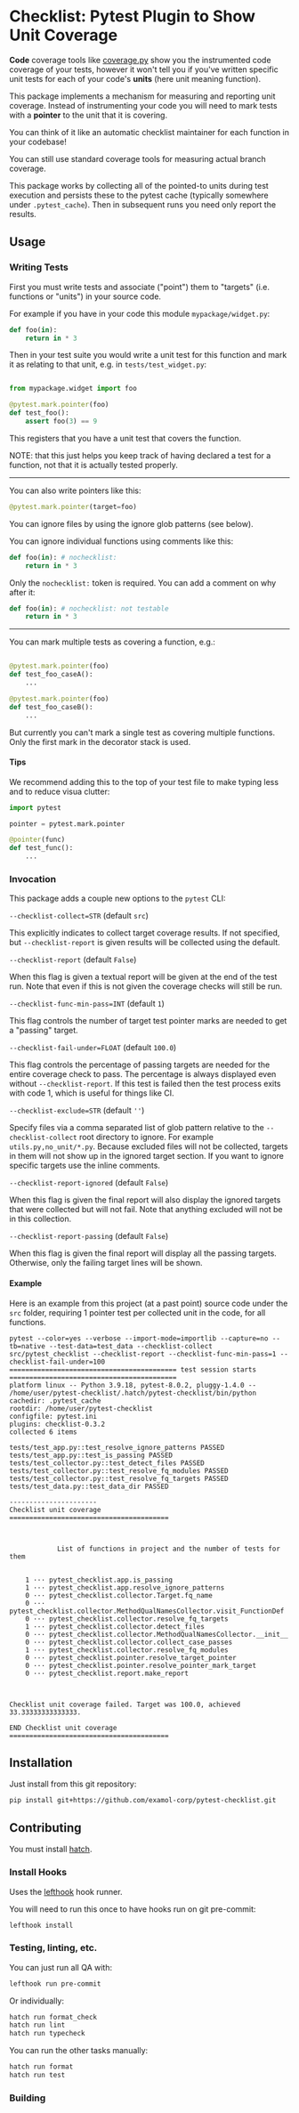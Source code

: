 # Checklist: Pytest Plugin to Show Unit Coverage

**Code** coverage tools like
[coverage.py](https://coverage.readthedocs.io/en/7.0.1/) show you the
instrumented code coverage of your tests, however it won't tell you if you've
written specific unit tests for each of your code's **units** (here unit meaning
function).

This package implements a mechanism for measuring and reporting unit coverage.
Instead of instrumenting your code you will need to mark tests with a
**pointer** to the unit that it is covering.

You can think of it like an automatic checklist maintainer for each
function in your codebase!

You can still use standard coverage tools for measuring actual branch
coverage.

This package works by collecting all of the pointed-to units during test
execution and persists these to the pytest cache (typically somewhere under
`.pytest_cache`). Then in subsequent runs you need only report the results.

## Usage

### Writing Tests

First you must write tests and associate ("point") them to "targets"
(i.e. functions or "units") in your source code.

For example if you have in your code this module `mypackage/widget.py`:

``` python
def foo(in):
    return in * 3
```

Then in your test suite you would write a unit test for this function
and mark it as relating to that unit, e.g. in `tests/test_widget.py`:

``` python

from mypackage.widget import foo

@pytest.mark.pointer(foo)
def test_foo():
    assert foo(3) == 9
```

This registers that you have a unit test that covers the function.

NOTE: that this just helps you keep track of having declared a test
for a function, not that it is actually tested properly.

---

You can also write pointers like this:

```python
@pytest.mark.pointer(target=foo)
```

You can ignore files by using the ignore glob patterns (see below).

You can ignore individual functions using comments like this:

``` python
def foo(in): # nochecklist:
    return in * 3
```

Only the `nochecklist:` token is required. You can add a comment on why
after it:

``` python
def foo(in): # nochecklist: not testable
    return in * 3
```

---

You can mark multiple tests as covering a function, e.g.:

```python

@pytest.mark.pointer(foo)
def test_foo_caseA():
    ...

@pytest.mark.pointer(foo)
def test_foo_caseB():
    ...

```

But currently you can't mark a single test as covering multiple
functions. Only the first mark in the decorator stack is used.

#### Tips

We recommend adding this to the top of your test file to make typing
less and to reduce visua clutter:

```python
import pytest

pointer = pytest.mark.pointer

@pointer(func)
def test_func():
    ...
```

### Invocation

This package adds a couple new options to the `pytest` CLI:

`--checklist-collect=STR` (default `src`)

This explicitly indicates to collect target coverage results. If not specified,
but `--checklist-report` is given results will be collected using the default.


`--checklist-report` (default `False`)

When this flag is given a textual report will be given at the end of the test
run. Note that even if this is not given the coverage checks will still be run.

`--checklist-func-min-pass=INT` (default `1`)

This flag controls the number of target test pointer marks are needed to
get a "passing" target.

`--checklist-fail-under=FLOAT` (default `100.0`)

This flag controls the percentage of passing targets are needed for the entire
coverage check to pass. The percentage is always displayed even without
`--checklist-report`. If this test is failed then the test process exits with
code 1, which is useful for things like CI.

`--checklist-exclude=STR` (default `''`)

Specify files via a comma separated list of glob pattern relative to
the `--checklist-collect` root directory to ignore. For example
`utils.py,no_unit/*.py`. Because excluded files will not be collected,
targets in them will not show up in the ignored target section. If you
want to ignore specific targets use the inline comments.

`--checklist-report-ignored` (default `False`)

When this flag is given the final report will also display the ignored
targets that were collected but will not fail. Note that anything
excluded will not be in this collection.

`--checklist-report-passing` (default `False`)

When this flag is given the final report will display all the passing
targets. Otherwise, only the failing target lines will be shown.


#### Example

Here is an example from this project (at a past point) source code
under the `src` folder, requiring 1 pointer test per collected unit in
the code, for all functions.

```
pytest --color=yes --verbose --import-mode=importlib --capture=no --tb=native --test-data=test_data --checklist-collect src/pytest_checklist --checklist-report --checklist-func-min-pass=1 --checklist-fail-under=100
========================================== test session starts ==========================================
platform linux -- Python 3.9.18, pytest-8.0.2, pluggy-1.4.0 -- /home/user/pytest-checklist/.hatch/pytest-checklist/bin/python
cachedir: .pytest_cache
rootdir: /home/user/pytest-checklist
configfile: pytest.ini
plugins: checklist-0.3.2
collected 6 items

tests/test_app.py::test_resolve_ignore_patterns PASSED
tests/test_app.py::test_is_passing PASSED
tests/test_collector.py::test_detect_files PASSED
tests/test_collector.py::test_resolve_fq_modules PASSED
tests/test_collector.py::test_resolve_fq_targets PASSED
tests/test_data.py::test_data_dir PASSED

----------------------
Checklist unit coverage
========================================
                                                                                  
                                                                                  
                                                                                  
            List of functions in project and the number of tests for them
                                                                                  
                                                                                  
    1 ··· pytest_checklist.app.is_passing                                          
    1 ··· pytest_checklist.app.resolve_ignore_patterns                             
    0 ··· pytest_checklist.collector.Target.fq_name                                
    0 ··· pytest_checklist.collector.MethodQualNamesCollector.visit_FunctionDef    
    0 ··· pytest_checklist.collector.resolve_fq_targets                            
    1 ··· pytest_checklist.collector.detect_files                                  
    0 ··· pytest_checklist.collector.MethodQualNamesCollector.__init__             
    0 ··· pytest_checklist.collector.collect_case_passes                           
    1 ··· pytest_checklist.collector.resolve_fq_modules                            
    0 ··· pytest_checklist.pointer.resolve_target_pointer                          
    0 ··· pytest_checklist.pointer.resolve_pointer_mark_target                     
    0 ··· pytest_checklist.report.make_report                                      
                                                                                  
                                                                                  
                                                                                  
Checklist unit coverage failed. Target was 100.0, achieved 33.33333333333333.

END Checklist unit coverage
========================================
```

## Installation

Just install from this git repository:

``` shell
pip install git+https://github.com/examol-corp/pytest-checklist.git
```

## Contributing

You must install [hatch](https://hatch.pypa.io/latest/).

### Install Hooks

Uses the [lefthook](https://github.com/evilmartians/lefthook) hook
runner.

You will need to run this once to have hooks run on git pre-commit:

```sh
lefthook install
```

### Testing, linting, etc.

You can just run all QA with:

```sh
lefthook run pre-commit
```

Or individually:

```sh
hatch run format_check
hatch run lint
hatch run typecheck
```

You can run the other tasks manually:

```sh
hatch run format
hatch run test
```

### Building

